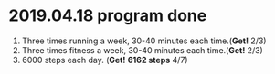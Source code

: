 # 2019.04.18 program done


 
1. Three times running a week, 30-40 minutes each time.(**Get!** 2/3)
2. Three times fitness a week, 30-40 minutes each time.(**Get!** 2/3)
3. 6000 steps each day. (**Get!** **6162 steps** 4/7)
